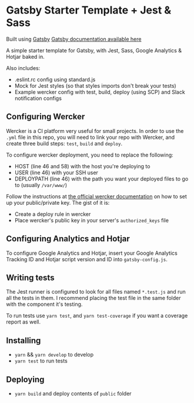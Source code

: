 # Gatsby Starter Template + Jest & Sass

Built using [Gatsby](http://gatsbyjs.org)
[Gatsby documentation available here](https://www.gatsbyjs.org/docs/)

A simple starter template for Gatsby, with Jest, Sass, Google Analytics & Hotjar
baked in.

Also includes:
* .eslint.rc config using standard.js
* Mock for Jest styles (so that styles imports don't break your tests)
* Example wercker config with test, build, deploy (using SCP) and Slack notification configs

## Configuring Wercker

Wercker is a CI platform very useful for small projects. In order to use the `.yml` file in this repo, you will need to link your repo with Wercker, and create three build steps: `test`, `build` and `deploy`.

To configure wercker deployment, you need to replace the following:
* HOST (line 46 and 58) with the host you're deploying to
* USER (line 46) with your SSH user
* DEPLOYPATH (line 46) with the path you want your deployed files to go to (usually `/var/www/`)

Follow the instructions at [the official wercker documentation](http://blog.wercker.com/simplifying-ssh-based-deployment-with-wercker) on how to set up your public/private key. The gist of it is:
* Create a deploy rule in wercker
* Place wercker's public key in your server's `authorized_keys` file

## Configuring Analytics and Hotjar

To configure Google Analytics and Hotjar, insert your Google Analytics Tracking ID and Hotjar script version and ID into `gatsby-config.js`.

## Writing tests

The Jest runner is configured to look for all files named `*.test.js` and run all the tests in them. I recommend placing the test file in the same folder with the component it's testing.

To run tests use `yarn test`, and `yarn test-coverage` if you want a coverage report as well.


## Installing
* `yarn` && `yarn develop` to develop
* `yarn test` to run tests

## Deploying
* `yarn build` and deploy contents of `public` folder
